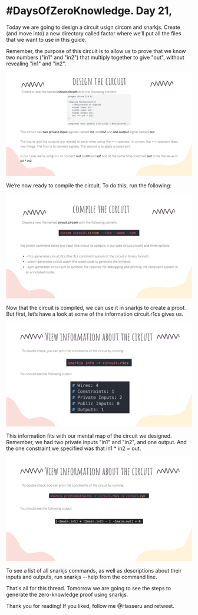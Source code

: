 # #DaysOfZeroKnowledge. Day 21,

Today we are going to design a circuit usign circom and snarkjs. Create (and move into) a new directory called factor where we’ll put all the files that we want to use in this guide. 

Remember, the purpose of this circuit is to allow us to prove that we know two numbers ("in1" and "in2") that multiply together to give "out", without revealing "in1" and "in2".

![Design the circuit](https://raw.githubusercontent.com/hasselalcala/DaysOfZeroKnowledge/main/images/circom_12.png)

We’re now ready to compile the circuit. To do this, run the following:

![Compile the circuit](https://raw.githubusercontent.com/hasselalcala/DaysOfZeroKnowledge/main/images/circom_13.png)

Now that the circuit is compiled, we can use it in snarkjs to create a proof. But first, let’s have a look at some of the information circuit.r1cs gives us.

![Information about the circuit](https://raw.githubusercontent.com/hasselalcala/DaysOfZeroKnowledge/main/images/circom_14.png)

This information fits with our mental map of the circuit we designed. Remember, we had two private inputs "in1" and "in2", and one output. And the one constraint we specified was that in1 * in2 = out.

![Information about the circuit constraints](https://raw.githubusercontent.com/hasselalcala/DaysOfZeroKnowledge/main/images/circom15.png)

To see a list of all snarkjs commands, as well as descriptions about their inputs and outputs, run snarkjs --help from the command line.

That's all for this thread. Tomorrow we are going to see the steps to generate the zero-knowledge proof using snarkjs. 

Thank you for reading! If you liked, follow me @Hasseru and retweet.
